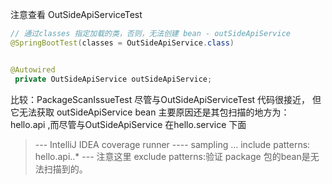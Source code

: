 注意查看
OutSideApiServiceTest

```java
// 通过classes 指定加载的类，否则，无法创建 bean - outSideApiService 
@SpringBootTest(classes = OutSideApiService.class)


@Autowired
 private OutSideApiService outSideApiService;
```

比较：PackageScanIssueTest 尽管与OutSideApiServiceTest 代码很接近，
但它无法获取 outSideApiService bean
主要原因还是其包扫描的地方为： hello.api ,而尽管与OutSideApiService 在hello.service 下面
> --- IntelliJ IDEA coverage runner ---- 
  sampling ...
  include patterns:
  hello\.api\..*  --- 注意这里
  exclude patterns:验证 package 包的bean是无法扫描到的。
  

